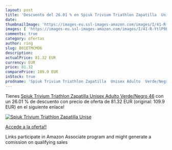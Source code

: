 ```yaml
---
layout: post
title: 'Descuento del 26.01 % en Spiuk Trivium Triathlon Zapatilla  Unise'
date: 
thumbnailImage: 'https://images-eu.ssl-images-amazon.com/images/I/41-R-YtlP9L._SL200_.jpg'
images: [ 'https://images-eu.ssl-images-amazon.com/images/I/41-R-YtlP9L._SL200_.jpg' ]
comments: true
category: ofertas
author: ring
slug: B01ETMCMO6
description:
actualPrice: 81.32 EUR
currency: EUR
price: 81.32
comparePrice: 109.9 EUR
inStock: true
prodname: 'Spiuk Trivium Triathlon Zapatilla  Unisex Adulto  Verde/Negro  46'
---
```


Tienes [Spiuk Trivium Triathlon Zapatilla  Unisex Adulto  Verde/Negro  46](https://www.amazon.es/dp/B01ETMCMO6/?tag=tolees-21) con un 26.01 % de descuento con precio de oferta de 81.32 EUR (original: 109.9 EUR) en el siguiente enlace!

[![Spiuk Trivium Triathlon Zapatilla  Unise](https://images-eu.ssl-images-amazon.com/images/I/41-R-YtlP9L._SL200_.jpg)](https://www.amazon.es/dp/B01ETMCMO6/?tag=tolees-21)

[Accede a la oferta!!](https://www.amazon.es/dp/B01ETMCMO6/?tag=tolees-21)

Links participate in Amazon Associate program and might generate a comission on qualifying sales


